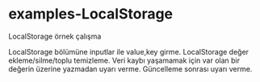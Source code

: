 # examples-LocalStorage
LocalStorage örnek çalışma

LocalStorage bölümüne inputlar ile value,key girme.
LocalStorage değer ekleme/silme/toplu temizleme. 
Veri kaybı yaşamamak için var olan bir değerin üzerine yazmadan uyarı verme.
Güncelleme sonrası uyarı verme.
